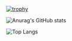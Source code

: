 [![trophy](https://github-profile-trophy.vercel.app/?username=r0b0k&theme=algolia&no-frame=true&no-bg=true)](https://github.com/ryo-ma/github-profile-trophy)

![Anurag's GitHub stats](https://github-readme-stats.vercel.app/api?username=r0b0k&show_icons=true&theme=radical)

![Top Langs](https://github-readme-stats.vercel.app/api/top-langs/?username=r0b0k&layout=compact&theme=radical)
